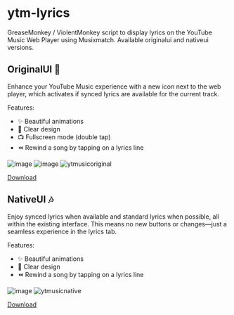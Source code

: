 # ytm-lyrics
GreaseMonkey / ViolentMonkey script to display lyrics on the YouTube Music Web Player using Musixmatch. Available originalui and nativeui versions.

## OriginalUI 🎵
Enhance your YouTube Music experience with a new icon next to the web player, which activates if synced lyrics are available for the current track.

Features:
- ✨ Beautiful animations
- 🧼 Clear design
- 📺 Fullscreen mode (double tap)
- ⏪ Rewind a song by tapping on a lyrics line

![image](https://github.com/user-attachments/assets/a6b0a2ea-24cb-4212-8768-2f08225322f5)
![image](https://github.com/user-attachments/assets/0ae39035-d0d2-4ddb-8f08-8bde145337ab)
![ytmusicoriginal](https://github.com/user-attachments/assets/3c185db7-a8ac-4b18-bf6f-dad32276ccb5)

[Download](https://github.com/ProComGameS/ytm-lyrics-v2/tree/ProComGameS-YTMLyrics-V2)


## NativeUI 🎶
Enjoy synced lyrics when available and standard lyrics when possible, all within the existing interface. This means no new buttons or changes—just a seamless experience in the lyrics tab.

Features:
- ✨ Beautiful animations
- 🧼 Clear design
- ⏪ Rewind a song by tapping on a lyrics line

![image](https://github.com/user-attachments/assets/9963acc3-7393-4ef6-b0b6-eb3f98f73c9f)
![ytmusicnative](https://github.com/user-attachments/assets/76aa3180-a6cd-4f68-a827-2352af4d9ba6)

[Download](https://github.com/ProComGameS/ytm-lyrics-v2/tree/ProComGameS-YTMLyrics-NativeUI)
